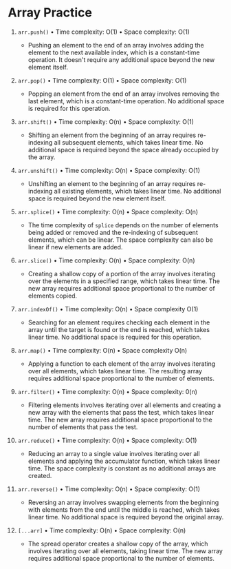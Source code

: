 # Array Practice

1. `arr.push()`
    • Time complexity: O(1)
    • Space complexity: O(1)

    - Pushing an element to the end of an array involves adding the element to the next available index, which is a constant-time operation. It doesn't require any additional space beyond the new element itself.

2. `arr.pop()`
    • Time complexity: O(1)
    • Space complexity: O(1)

    - Popping an element from the end of an array involves removing the last element, which is a constant-time operation. No additional space is required for this operation.

3. `arr.shift()`
    • Time complexity: O(n)
    • Space complexity: O(1)

    - Shifting an element from the beginning of an array requires re-indexing all subsequent elements, which takes linear time. No additional space is required beyond the space already occupied by the array.

4. `arr.unshift()`
    • Time complexity: O(n)
    • Space complexity: O(1)

    - Unshifting an element to the beginning of an array requires re-indexing all existing elements, which takes linear time. No additional space is required beyond the new element itself.

5. `arr.splice()`
    • Time complexity: O(n)
    • Space complexity: O(n)

    - The time complexity of `splice` depends on the number of elements being added or removed and the re-indexing of subsequent elements, which can be linear. The space complexity can also be linear if new elements are added.

6. `arr.slice()`
    • Time complexity: O(n)
    • Space complexity: O(n)

    - Creating a shallow copy of a portion of the array involves iterating over the elements in a specified range, which takes linear time. The new array requires additional space proportional to the number of elements copied.

7. `arr.indexOf()`
    • Time complexity: O(n)
    • Space complexity O(1)

    - Searching for an element requires checking each element in the array until the target is found or the end is reached, which takes linear time. No additional space is required for this operation.

8. `arr.map()`
    • Time complexity: O(n)
    • Space complexity O(n)

    - Applying a function to each element of the array involves iterating over all elements, which takes linear time. The resulting array requires additional space proportional to the number of elements.

9. `arr.filter()`
    • Time complexity: O(n)
    • Space complexity: 0(n)

    - Filtering elements involves iterating over all elements and creating a new array with the elements that pass the test, which takes linear time. The new array requires additional space proportional to the number of elements that pass the test.

10. `arr.reduce()`
    • Time complexity: O(n)
    • Space complexity: O(1)

    - Reducing an array to a single value involves iterating over all elements and applying the accumulator function, which takes linear time. The space complexity is constant as no additional arrays are created.

11. `arr.reverse()`
    • Time complexity: O(n)
    • Space complexity: O(1)

    - Reversing an array involves swapping elements from the beginning with elements from the end until the middle is reached, which takes linear time. No additional space is required beyond the original array.

12. `[...arr]`
    • Time complexity: O(n)
    • Space complexity: O(n)

    - The spread operator creates a shallow copy of the array, which involves iterating over all elements, taking linear time. The new array requires additional space proportional to the number of elements.
